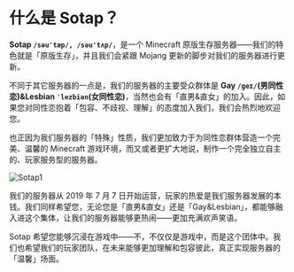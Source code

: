 # 什么是 Sotap？

**Sotap `/səu'tæp/, /səu'tʌp/`**，是一个 Minecraft 原版生存服务器——我们的特色就是「原版生存」，并且我们会紧跟 Mojang 更新的脚步对我们的服务器进行更新。

不同于其它服务器的一点是，我们的服务器的主要受众群体是 **Gay `/geɪ/`(男同性恋)&Lesbian `ˈlezbiən`(女同性恋)**，当然也会有「直男&直女」的加入。因此，如果您对同性恋抱着「包容、不歧视、理解」的态度加入我们，我们会热烈地欢迎您。

也正因为我们服务器的「特殊」性质，我们更加致力于为同性恋群体营造一个完美、温馨的 Minecraft 游戏环境，而又或者更扩大地说，制作一个完全独立自主的、玩家服务型的服务器。

![Sotap1](https://mcsunrise.oss-cn-qingdao.aliyuncs.com/sunrise1.png)

我们的服务器从 2019 年 7 月 7 日开始运营，玩家的热爱是我们服务器发展的本钱。我们同样希望您，无论您是「直男&直女」还是「Gay&Lesbian」，都能够融入进这个集体，让我们的服务器能够更热闹——更加充满欢声笑语。

Sotap 希望您能够沉浸在游戏中——不，不仅仅是游戏中，而是这个团体中。我们也希望我们的玩家团队，在未来能够更加理解和包容彼此，真正实现服务器的「温馨」场面。
